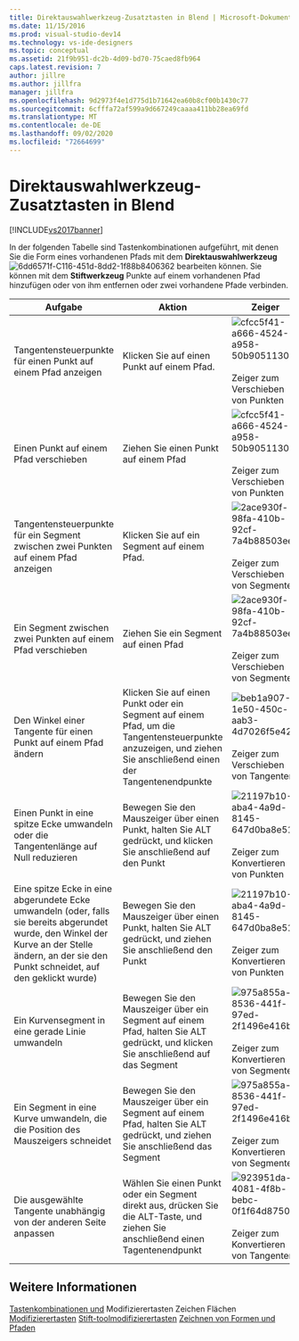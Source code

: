 ```yaml
---
title: Direktauswahlwerkzeug-Zusatztasten in Blend | Microsoft-Dokumentation
ms.date: 11/15/2016
ms.prod: visual-studio-dev14
ms.technology: vs-ide-designers
ms.topic: conceptual
ms.assetid: 21f9b951-dc2b-4d09-bd70-75caed8fb964
caps.latest.revision: 7
author: jillre
ms.author: jillfra
manager: jillfra
ms.openlocfilehash: 9d2973f4e1d775d1b71642ea60b8cf00b1430c77
ms.sourcegitcommit: 6cfffa72af599a9d667249caaaa411bb28ea69fd
ms.translationtype: MT
ms.contentlocale: de-DE
ms.lasthandoff: 09/02/2020
ms.locfileid: "72664699"
---
```

# <a name="direct-selection-tool-modifier-keys-in-blend"></a>Direktauswahlwerkzeug-Zusatztasten in Blend
[!INCLUDE[vs2017banner](../includes/vs2017banner.md)]

In der folgenden Tabelle sind Tastenkombinationen aufgeführt, mit denen Sie die Form eines vorhandenen Pfads mit dem **Direktauswahlwerkzeug**![](../designers/media/6dd6571f-c116-451d-8dd2-1f88b8406362.png "6dd6571f-C116-451d-8dd2-1f88b8406362") bearbeiten können. Sie können mit dem **Stiftwerkzeug** Punkte auf einem vorhandenen Pfad hinzufügen oder von ihm entfernen oder zwei vorhandene Pfade verbinden.

|Aufgabe|Aktion|Zeiger|
|-----------------------|-------------|-------------|
|Tangentensteuerpunkte für einen Punkt auf einem Pfad anzeigen|Klicken Sie auf einen Punkt auf einem Pfad.|![](../designers/media/cfcc5f41-a666-4524-a958-50b9051130ca.png "cfcc5f41-a666-4524-a958-50b9051130ca")<br /><br /> Zeiger zum Verschieben von Punkten|
|Einen Punkt auf einem Pfad verschieben|Ziehen Sie einen Punkt auf einem Pfad|![](../designers/media/cfcc5f41-a666-4524-a958-50b9051130ca.png "cfcc5f41-a666-4524-a958-50b9051130ca")<br /><br /> Zeiger zum Verschieben von Punkten|
|Tangentensteuerpunkte für ein Segment zwischen zwei Punkten auf einem Pfad anzeigen|Klicken Sie auf ein Segment auf einem Pfad.|![](../designers/media/2ace930f-98fa-410b-92cf-7a4b88503ee7.png "2ace930f-98fa-410b-92cf-7a4b88503ee7")<br /><br /> Zeiger zum Verschieben von Segmenten|
|Ein Segment zwischen zwei Punkten auf einem Pfad verschieben|Ziehen Sie ein Segment auf einen Pfad|![](../designers/media/2ace930f-98fa-410b-92cf-7a4b88503ee7.png "2ace930f-98fa-410b-92cf-7a4b88503ee7")<br /><br /> Zeiger zum Verschieben von Segmenten|
|Den Winkel einer Tangente für einen Punkt auf einem Pfad ändern|Klicken Sie auf einen Punkt oder ein Segment auf einem Pfad, um die Tangentensteuerpunkte anzuzeigen, und ziehen Sie anschließend einen der Tangentenendpunkte|![](../designers/media/beb1a907-1e50-450c-aab3-4d7026f5e426.png "beb1a907-1e50-450c-aab3-4d7026f5e426")<br /><br /> Zeiger zum Verschieben von Tangenten|
|Einen Punkt in eine spitze Ecke umwandeln oder die Tangentenlänge auf Null reduzieren|Bewegen Sie den Mauszeiger über einen Punkt, halten Sie ALT gedrückt, und klicken Sie anschließend auf den Punkt|![](../designers/media/21197b10-aba4-4a9d-8145-647d0ba8e518.png "21197b10-aba4-4a9d-8145-647d0ba8e518")<br /><br /> Zeiger zum Konvertieren von Punkten|
|Eine spitze Ecke in eine abgerundete Ecke umwandeln (oder, falls sie bereits abgerundet wurde, den Winkel der Kurve an der Stelle ändern, an der sie den Punkt schneidet, auf den geklickt wurde)|Bewegen Sie den Mauszeiger über einen Punkt, halten Sie ALT gedrückt, und ziehen Sie anschließend den Punkt|![](../designers/media/21197b10-aba4-4a9d-8145-647d0ba8e518.png "21197b10-aba4-4a9d-8145-647d0ba8e518")<br /><br /> Zeiger zum Konvertieren von Punkten|
|Ein Kurvensegment in eine gerade Linie umwandeln|Bewegen Sie den Mauszeiger über ein Segment auf einem Pfad, halten Sie ALT gedrückt, und klicken Sie anschließend auf das Segment|![](../designers/media/975a855a-8536-441f-97ed-2f1496e416bf.png "975a855a-8536-441f-97ed-2f1496e416bf")<br /><br /> Zeiger zum Konvertieren von Segmenten|
|Ein Segment in eine Kurve umwandeln, die die Position des Mauszeigers schneidet|Bewegen Sie den Mauszeiger über ein Segment auf einem Pfad, halten Sie ALT gedrückt, und ziehen Sie anschließend das Segment|![](../designers/media/975a855a-8536-441f-97ed-2f1496e416bf.png "975a855a-8536-441f-97ed-2f1496e416bf")<br /><br /> Zeiger zum Konvertieren von Segmenten|
|Die ausgewählte Tangente unabhängig von der anderen Seite anpassen|Wählen Sie einen Punkt oder ein Segment direkt aus, drücken Sie die ALT-Taste, und ziehen Sie anschließend einen Tagentenendpunkt|![](../designers/media/923951da-4081-4f8b-bebc-0f1f64d87504.png "923951da-4081-4f8b-bebc-0f1f64d87504")<br /><br /> Zeiger zum Konvertieren von Tangenten|

## <a name="see-also"></a>Weitere Informationen
 [Tastenkombinationen und](../designers/keyboard-shortcuts-and-modifier-keys-in-blend.md) Modifizierertasten Zeichen Flächen [Modifizierertasten](../designers/artboard-modifier-keys-in-blend.md) [Stift-toolmodifizierertasten](../designers/pen-tool-modifier-keys-in-blend.md) [Zeichnen von Formen und Pfaden](../designers/draw-shapes-and-paths.md)
